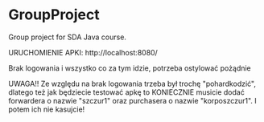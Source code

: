 # GroupProject
Group project for SDA Java course. 

URUCHOMIENIE APKI:
http://localhost:8080/

Brak logowania i wszystko co za tym idzie,
potrzeba ostylować pożądnie

UWAGA!!
Ze względu na brak logowania trzeba był trochę "pohardkodzić", dlatego też jak będziecie testować apkę to KONIECZNIE
musicie dodać forwardera o nazwie "szczur1" oraz purchasera o nazwie "korposzczur1". I potem ich nie kasujcie! 

